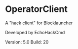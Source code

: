 # OperatorClient
A "hack client" for Blocklauncher

Developed by EchoHackCmd

Version: 5.0
Build: 20
